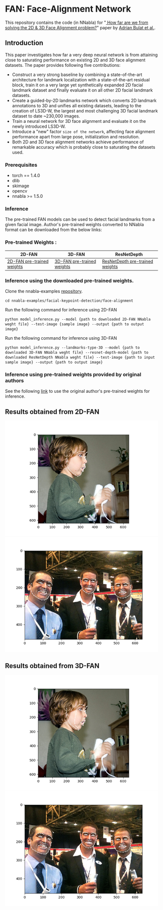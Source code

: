 # FAN: Face-Alignment Network
This repository contains the code (in NNabla) for "[ How far are we from solving the 2D & 3D Face Alignment problem?](https://arxiv.org/abs/1703.07332)"
paper by [Adrian Bulat et al.](https://github.com/1adrianb/face-alignment).

## Introduction
This paper investigates how far a very deep neural network is from attaining close to saturating performance on existing 2D and 3D face alignment datasets. The paper provides following five contributions:
* Construct a very strong baseline by combining a state-of-the-art architecture for landmark localization with a state-of-the-art residual block, train it on a very large yet synthetically expanded 2D facial landmark dataset and finally evaluate it on all other 2D facial landmark datasets.
* Create a guided-by-2D landmarks network which converts 2D landmark annotations to 3D and unifies all existing datasets, leading to the creation of LS3D-W, the largest and most challenging 3D facial landmark dataset to date ~230,000 images.
* Train a neural network for 3D face alignment and evaluate it on the newly introduced LS3D-W.
* Introduce a "new" factor `size of the network`, affecting face alignment performance apart from large pose, initialization and resolution.
* Both 2D and 3D face alignment networks achieve performance of remarkable accuracy which is probably close to saturating the datasets used.

### Prerequisites

* torch == 1.4.0  
* dlib
* skimage
* opencv
* nnabla >= 1.5.0

### Inference

The pre-trained FAN models can be used to detect facial landmarks from a given facial image. Author's pre-trained weights converted to NNabla format can be downloaded from the below links:
### Pre-trained Weights :
| 2D-FAN |  3D-FAN |  ResNetDepth |
|---|---|---|
|[2D-FAN pre-trained weights](https://nnabla.org/pretrained-models/nnabla-examples/face-alignment/2DFAN4_NNabla_model.h5)|[3D-FAN pre-trained weights](https://nnabla.org/pretrained-models/nnabla-examples/face-alignment/3DFAN4_NNabla_model.h5)|[ResNetDepth pre-trained weights](https://nnabla.org/pretrained-models/nnabla-examples/face-alignment/Resnet_Depth_NNabla_model.h5)|

### Inference using the downloaded pre-trained weights.
Clone the nnabla-examples [repository](https://github.com/sony/nnabla-examples.git).
```
cd nnabla-examples/facial-keypoint-detection/face-alignment
```
Run the following command for inference using 2D-FAN
```
python model_inference.py --model {path to downloaded 2D-FAN NNabla weght file} --test-image {sample image} --output {path to output image}
```
Run the following command for inference using 3D-FAN
```
python model_inference.py --landmarks-type-3D --model {path to downloaded 3D-FAN NNabla weght file} --resnet-depth-model {path to downloaded ResNetDepth NNabla weght file} --test-image {path to input sample image} --output {path to output image}
```
### Inference using pre-trained weights provided by original authors
See the following [link](./authors_weights_inference.md) to use the original author's pre-trained weights for inference.
## Results obtained from 2D-FAN
![alt text](results/example1.png "Image1")
![alt text](results/example2.png "Image2")
## Results obtained from 3D-FAN
![alt text](results/example1_3d.png "Image3")
![alt text](results/example2_3d.png "Image4")
